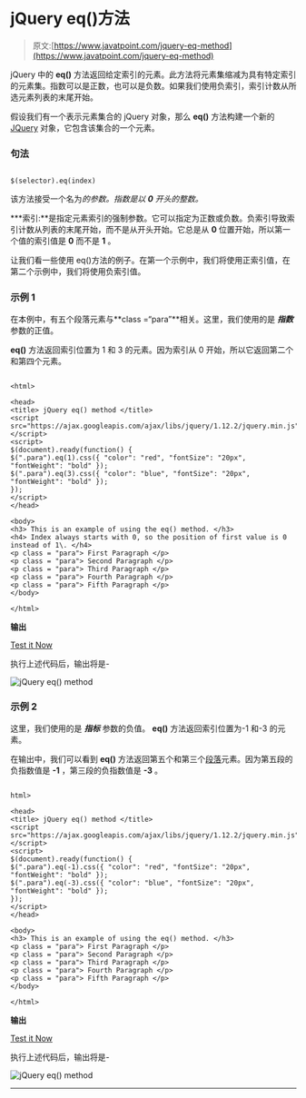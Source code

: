 # jQuery eq()方法

> 原文:[https://www.javatpoint.com/jquery-eq-method](https://www.javatpoint.com/jquery-eq-method)

jQuery 中的 **eq()** 方法返回给定索引的元素。此方法将元素集缩减为具有特定索引的元素集。指数可以是正数，也可以是负数。如果我们使用负索引，索引计数从所选元素列表的末尾开始。

假设我们有一个表示元素集合的 jQuery 对象，那么 **eq()** 方法构建一个新的 [JQuery](https://www.javatpoint.com/jquery-tutorial) 对象，它包含该集合的一个元素。

### 句法

```

$(selector).eq(index)

```

该方法接受一个名为*的参数。指数是以 **0** 开头的整数。*

 ***索引:**是指定元素索引的强制参数。它可以指定为正数或负数。负索引导致索引计数从列表的末尾开始，而不是从开头开始。它总是从 **0** 位置开始，所以第一个值的索引值是 **0** 而不是 **1** 。

让我们看一些使用 eq()方法的例子。在第一个示例中，我们将使用正索引值，在第二个示例中，我们将使用负索引值。

### 示例 1

在本例中，有五个段落元素与**class =“para”**相关。这里，我们使用的是 ***指数*** 参数的正值。

**eq()** 方法返回索引位置为 1 和 3 的元素。因为索引从 0 开始，所以它返回第二个和第四个元素。

```

<html>

<head>
<title> jQuery eq() method </title>
<script src="https://ajax.googleapis.com/ajax/libs/jquery/1.12.2/jquery.min.js"></script>
<script>
$(document).ready(function() {
$(".para").eq(1).css({ "color": "red", "fontSize": "20px", "fontWeight": "bold" });
$(".para").eq(3).css({ "color": "blue", "fontSize": "20px", "fontWeight": "bold" });
});
</script>
</head>

<body>
<h3> This is an example of using the eq() method. </h3>
<h4> Index always starts with 0, so the position of first value is 0 instead of 1\. </h4>
<p class = "para"> First Paragraph </p>
<p class = "para"> Second Paragraph </p>
<p class = "para"> Third Paragraph </p>
<p class = "para"> Fourth Paragraph </p>
<p class = "para"> Fifth Paragraph </p>
</body>

</html>

```

**输出**

[Test it Now](https://www.javatpoint.com/oprweb/test.jsp?filename=jquery-eq-method1)

执行上述代码后，输出将是-

![jQuery eq() method](../Images/cd340ecaf09c87b1c4426d3fe54c2aa5.png)

### 示例 2

这里，我们使用的是 ***指标*** 参数的负值。 **eq()** 方法返回索引位置为-1 和-3 的元素。

在输出中，我们可以看到 **eq()** 方法返回第五个和第三个[段落](https://www.javatpoint.com/html-paragraph)元素。因为第五段的负指数值是 **-1** ，第三段的负指数值是 **-3** 。

```

html>

<head>
<title> jQuery eq() method </title>
<script src="https://ajax.googleapis.com/ajax/libs/jquery/1.12.2/jquery.min.js"></script>
<script>
$(document).ready(function() {
$(".para").eq(-1).css({ "color": "red", "fontSize": "20px", "fontWeight": "bold" });
$(".para").eq(-3).css({ "color": "blue", "fontSize": "20px", "fontWeight": "bold" });
});
</script>
</head>

<body>
<h3> This is an example of using the eq() method. </h3>
<p class = "para"> First Paragraph </p>
<p class = "para"> Second Paragraph </p>
<p class = "para"> Third Paragraph </p>
<p class = "para"> Fourth Paragraph </p>
<p class = "para"> Fifth Paragraph </p>
</body>

</html>

```

**输出**

[Test it Now](https://www.javatpoint.com/oprweb/test.jsp?filename=jquery-eq-method2)

执行上述代码后，输出将是-

![jQuery eq() method](../Images/8482f6e3ddb4588b63fcd08b0f30e5a5.png)

* * **